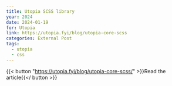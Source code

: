```yaml
---
title: Utopia SCSS library
year: 2024
date: 2024-01-19
for: Utopia
link: https://utopia.fyi/blog/utopia-core-scss
categories: External Post
tags:
  - utopia
  - css
---
```


{{< button "https://utopia.fyi/blog/utopia-core-scss/" >}}Read the article{{</ button >}}